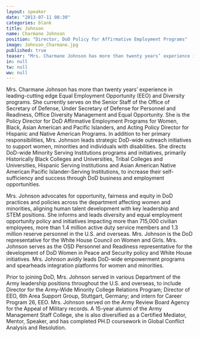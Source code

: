 ```yaml
---
layout: speaker
date: "2013-07-11 08:30"
categories: blank
title: Johnson
name: Charmane Johnson
position: "Director, DoD Policy for Affirmative Employment Programs"
image: Johnson_Charmane.jpg
published: true
teaser: "Mrs. Charmane Johnson has more than twenty years’ experience in leading-cutting edge Equal Employment Opportunity (EEO) and Diversity programs"
in: null
tw: null
ww: null
---
```

Mrs. Charmane Johnson has more than twenty years’ experience in leading-cutting edge Equal Employment Opportunity (EEO) and Diversity programs.  She currently serves on the Senior Staff of the Office of Secretary of Defense, Under Secretary of Defense for Personnel and Readiness, Office Diversity Management and Equal Opportunity.  She is the Policy Director for DoD Affirmative Employment Programs for Women, Black, Asian American and Pacific Islanders, and Acting Policy Director for Hispanic and Native American Programs.  In addition to her primary responsibilities, Mrs. Johnson leads strategic DoD-wide outreach initiatives to support women, minorities and individuals with disabilities.  She directs DoD-wide Minority Serving Institutions programs and initiatives, primarily Historically Black Colleges and Universities, Tribal Colleges and Universities, Hispanic Serving Institutions and Asian American Native American Pacific Islander-Serving Institutions, to increase their self-sufficiency and success through DoD business and employment opportunities.   

Mrs. Johnson advocates for opportunity, fairness and equity in DoD practices and policies across the department affecting women and minorities, aligning human talent development with key leadership and STEM positions.  She informs and leads diversity and equal employment opportunity policy and initiatives impacting more than 715,000 civilian employees, more than 1.4 million active duty service members and 1.3 million reserve personnel in the U.S. and overseas.  Mrs. Johnson is the DoD representative for the White House Council on Women and Girls.  Mrs. Johnson serves as the OSD Personnel and Readiness representative for the development of DoD Women in Peace and Security policy and White House initiatives.  Mrs. Johnson avidly leads DoD-wide empowerment programs and spearheads integration platforms for women and minorities.  

Prior to joining DoD, Mrs. Johnson served in various Department of the Army leadership positions throughout the U.S. and overseas, to include Director for the Army-Wide Minority College Relations Program; Director of EEO, 6th Area Support Group, Stuttgart, Germany; and intern for Career Program 26, EEO.  Mrs. Johnson served on the Army Review Board Agency for the Appeal of Military records.  A 15-year alumni of the Army Management Staff College, she is also diversified as a Certified Mediator, Mentor, Speaker, and has completed PH.D coursework in Global Conflict Analysis and Resolution.      

